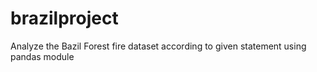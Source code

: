 # brazilproject
Analyze the Bazil Forest fire dataset according to given statement using pandas module
